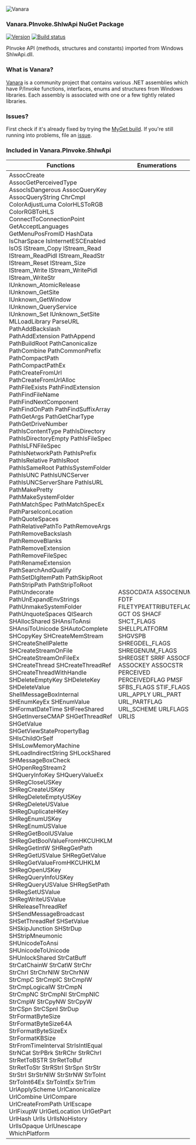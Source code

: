 ﻿![Vanara](https://raw.githubusercontent.com/dahall/Vanara/master/docs/icons/VanaraHeading.png)
### **Vanara.PInvoke.ShlwApi NuGet Package**
[![Version](https://img.shields.io/nuget/v/Vanara.PInvoke.ShlwApi?label=NuGet&style=flat-square)](https://github.com/dahall/Vanara/releases)
[![Build status](https://github.com/dahall/Vanara/actions/workflows/cibuild.yml/badge.svg?branch=master)](https://github.com/dahall/Vanara/actions/workflows/cibuild.yml)

PInvoke API (methods, structures and constants) imported from Windows ShlwApi.dll.

### **What is Vanara?**

[Vanara](https://github.com/dahall/Vanara) is a community project that contains various .NET assemblies which have P/Invoke functions, interfaces, enums and structures from Windows libraries. Each assembly is associated with one or a few tightly related libraries.

### **Issues?**

First check if it's already fixed by trying the [MyGet build](https://www.myget.org/feed/Packages/vanara).
If you're still running into problems, file an [issue](https://github.com/dahall/Vanara/issues).

### **Included in Vanara.PInvoke.ShlwApi**

Functions | Enumerations | Structures | Interfaces
--- | --- | --- | ---
AssocCreate AssocGetPerceivedType AssocIsDangerous AssocQueryKey AssocQueryString ChrCmpI ColorAdjustLuma ColorHLSToRGB ColorRGBToHLS ConnectToConnectionPoint GetAcceptLanguages GetMenuPosFromID HashData IsCharSpace IsInternetESCEnabled IsOS IStream_Copy IStream_Read IStream_ReadPidl IStream_ReadStr IStream_Reset IStream_Size IStream_Write IStream_WritePidl IStream_WriteStr IUnknown_AtomicRelease IUnknown_GetSite IUnknown_GetWindow IUnknown_QueryService IUnknown_Set IUnknown_SetSite MLLoadLibrary ParseURL PathAddBackslash PathAddExtension PathAppend PathBuildRoot PathCanonicalize PathCombine PathCommonPrefix PathCompactPath PathCompactPathEx PathCreateFromUrl PathCreateFromUrlAlloc PathFileExists PathFindExtension PathFindFileName PathFindNextComponent PathFindOnPath PathFindSuffixArray PathGetArgs PathGetCharType PathGetDriveNumber PathIsContentType PathIsDirectory PathIsDirectoryEmpty PathIsFileSpec PathIsLFNFileSpec PathIsNetworkPath PathIsPrefix PathIsRelative PathIsRoot PathIsSameRoot PathIsSystemFolder PathIsUNC PathIsUNCServer PathIsUNCServerShare PathIsURL PathMakePretty PathMakeSystemFolder PathMatchSpec PathMatchSpecEx PathParseIconLocation PathQuoteSpaces PathRelativePathTo PathRemoveArgs PathRemoveBackslash PathRemoveBlanks PathRemoveExtension PathRemoveFileSpec PathRenameExtension PathSearchAndQualify PathSetDlgItemPath PathSkipRoot PathStripPath PathStripToRoot PathUndecorate PathUnExpandEnvStrings PathUnmakeSystemFolder PathUnquoteSpaces QISearch SHAllocShared SHAnsiToAnsi SHAnsiToUnicode SHAutoComplete SHCopyKey SHCreateMemStream SHCreateShellPalette SHCreateStreamOnFile SHCreateStreamOnFileEx SHCreateThread SHCreateThreadRef SHCreateThreadWithHandle SHDeleteEmptyKey SHDeleteKey SHDeleteValue ShellMessageBoxInternal SHEnumKeyEx SHEnumValue SHFormatDateTime SHFreeShared SHGetInverseCMAP SHGetThreadRef SHGetValue SHGetViewStatePropertyBag SHIsChildOrSelf SHIsLowMemoryMachine SHLoadIndirectString SHLockShared SHMessageBoxCheck SHOpenRegStream2 SHQueryInfoKey SHQueryValueEx SHRegCloseUSKey SHRegCreateUSKey SHRegDeleteEmptyUSKey SHRegDeleteUSValue SHRegDuplicateHKey SHRegEnumUSKey SHRegEnumUSValue SHRegGetBoolUSValue SHRegGetBoolValueFromHKCUHKLM SHRegGetIntW SHRegGetPath SHRegGetUSValue SHRegGetValue SHRegGetValueFromHKCUHKLM SHRegOpenUSKey SHRegQueryInfoUSKey SHRegQueryUSValue SHRegSetPath SHRegSetUSValue SHRegWriteUSValue SHReleaseThreadRef SHSendMessageBroadcast SHSetThreadRef SHSetValue SHSkipJunction SHStrDup SHStripMneumonic SHUnicodeToAnsi SHUnicodeToUnicode SHUnlockShared StrCatBuff StrCatChainW StrCatW StrChr StrChrI StrChrNIW StrChrNW StrCmpC StrCmpIC StrCmpIW StrCmpLogicalW StrCmpN StrCmpNC StrCmpNI StrCmpNIC StrCmpW StrCpyNW StrCpyW StrCSpn StrCSpnI StrDup StrFormatByteSize StrFormatByteSize64A StrFormatByteSizeEx StrFormatKBSize StrFromTimeInterval StrIsIntlEqual StrNCat StrPBrk StrRChr StrRChrI StrRetToBSTR StrRetToBuf StrRetToStr StrRStrI StrSpn StrStr StrStrI StrStrNIW StrStrNW StrToInt StrToInt64Ex StrToIntEx StrTrim UrlApplyScheme UrlCanonicalize UrlCombine UrlCompare UrlCreateFromPath UrlEscape UrlFixupW UrlGetLocation UrlGetPart UrlHash UrlIs UrlIsNoHistory UrlIsOpaque UrlUnescape WhichPlatform  | ASSOCDATA ASSOCENUM FDTF FILETYPEATTRIBUTEFLAGS GCT OS SHACF SHCT_FLAGS SHELLPLATFORM SHGVSPB SHREGDEL_FLAGS SHREGENUM_FLAGS SHREGSET SRRF ASSOCF ASSOCKEY ASSOCSTR PERCEIVED PERCEIVEDFLAG PMSF SFBS_FLAGS STIF_FLAGS URL_APPLY URL_PART URL_PARTFLAG URL_SCHEME URLFLAGS URLIS                                                                                                                                                                                          | QITAB PARSEDURL HUSKEY                                                                                                                                                                                                                   | IQueryAssociations                                                                                                                                                                                                                    
